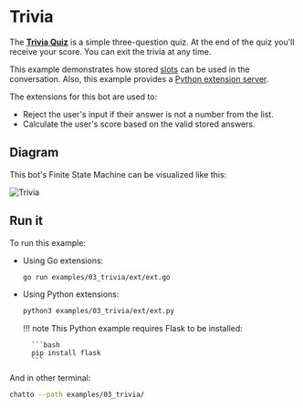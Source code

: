 # Trivia

The [**Trivia Quiz**](https://github.com/jaimeteb/chatto/tree/master/examples/03_trivia) is a simple three-question quiz. At the end of the quiz you'll receive your score. You can exit the trivia at any time.

This example demonstrates how stored [slots](/finitestatemachine/#slots) can be used in the conversation. Also, this example provides a [Python extension server](/extensions/#other-languages).

The extensions for this bot are used to:

* Reject the user's input if their answer is not a number from the list.
* Calculate the user's score based on the valid stored answers.

## Diagram

This bot's Finite State Machine can be visualized like this:

![Trivia](/img/chatto_trivia.svg)

## Run it

To run this example:

* Using Go extensions:

    ```bash
    go run examples/03_trivia/ext/ext.go
    ```

* Using Python extensions:

    ```bash
    python3 examples/03_trivia/ext/ext.py
    ```

    !!! note
        This Python example requires Flask to be installed:

        ```bash
        pip install flask
        ```

And in other terminal:

```bash
chatto --path examples/03_trivia/
```
